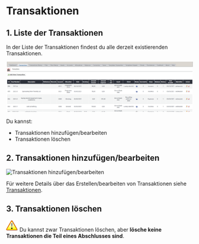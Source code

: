 # Transaktionen

## 1. Liste der Transaktionen

In der Liste der Transaktionen findest du alle derzeit existierenden Transaktionen.

![Liste der Transaktionen](../../.gitbook/assets/admin_transactions.png)

Du kannst:

* Transaktionen hinzufügen/bearbeiten
* Transaktionen löschen

## 2. Transaktionen hinzufügen/bearbeiten

![Transaktionen hinzuf&#xFC;gen/bearbeiten](../../.gitbook/assets/transactions_edit%20%282%29.png)

Für weitere Details über das Erstellen/bearbeiten von Transaktionen siehe [Transaktionen](../the-user-side/transactions.md).

## 3. Transaktionen löschen

![Important](../../.gitbook/assets/important%20%281%29.png) Du kannst zwar Transaktionen löschen, aber **lösche keine Transaktionen die Teil eines Abschlusses sind**.

